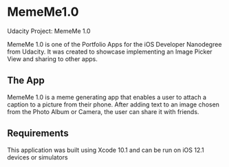 # MemeMe1.0
Udacity Project: MemeMe 1.0

MemeMe 1.0 is one of the Portfolio Apps for the iOS Developer Nanodegree from Udacity. It was created to showcase implementing an Image Picker View and sharing to other apps.

## The App
MemeMe 1.0 is a meme generating app that enables a user to attach a caption to a picture from their phone. After adding text to an image chosen from the Photo Album or Camera, the user can share it with friends.

## Requirements
This application was built using Xcode 10.1 and can be run on iOS 12.1 devices or simulators
